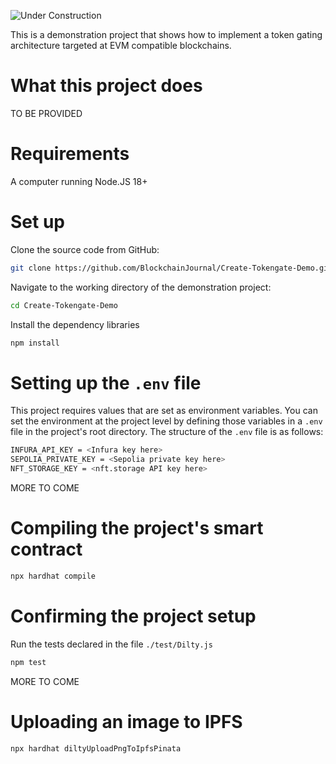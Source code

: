 ![Under Construction](https://buysellgraphic.com/images/graphic_preview/zip_detail/22482_under_construction_signjpg.jpg)

This is a demonstration project that shows how to implement a token gating architecture targeted at EVM compatible blockchains.

# What this project does

TO BE PROVIDED

# Requirements

A computer running Node.JS 18+

# Set up

Clone the source code from GitHub:

```bash
git clone https://github.com/BlockchainJournal/Create-Tokengate-Demo.git
```

Navigate to the working directory of the demonstration project:

```bash
cd Create-Tokengate-Demo
```


Install the dependency libraries

```bash
npm install
```

# Setting up the `.env` file

This project requires values that are set as environment variables. You can set the environment at the project level by defining those variables in a `.env` file in the project's root directory. The structure of the `.env` file is as follows:

```bash
INFURA_API_KEY = <Infura key here>
SEPOLIA_PRIVATE_KEY = <Sepolia private key here>
NFT_STORAGE_KEY = <nft.storage API key here>
```

MORE TO COME

# Compiling the project's smart contract

```bash
npx hardhat compile
```

# Confirming the project setup

Run the tests declared in the file `./test/Dilty.js`

```bash
npm test
```

MORE TO COME

# Uploading an image to IPFS

```bash
npx hardhat diltyUploadPngToIpfsPinata
```
